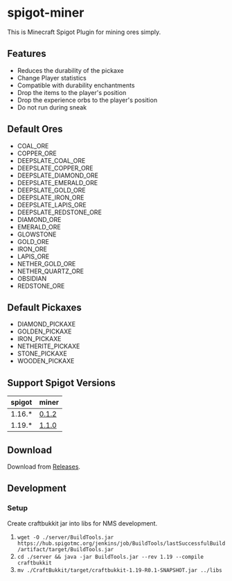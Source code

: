 # spigot-miner

This is Minecraft Spigot Plugin for mining ores simply.

## Features

- Reduces the durability of the pickaxe
- Change Player statistics
- Compatible with durability enchantments
- Drop the items to the player's position
- Drop the experience orbs to the player's position
- Do not run during sneak

## Default Ores

- COAL_ORE
- COPPER_ORE
- DEEPSLATE_COAL_ORE
- DEEPSLATE_COPPER_ORE
- DEEPSLATE_DIAMOND_ORE
- DEEPSLATE_EMERALD_ORE
- DEEPSLATE_GOLD_ORE
- DEEPSLATE_IRON_ORE
- DEEPSLATE_LAPIS_ORE
- DEEPSLATE_REDSTONE_ORE
- DIAMOND_ORE
- EMERALD_ORE
- GLOWSTONE
- GOLD_ORE
- IRON_ORE
- LAPIS_ORE
- NETHER_GOLD_ORE
- NETHER_QUARTZ_ORE
- OBSIDIAN
- REDSTONE_ORE

## Default Pickaxes

- DIAMOND_PICKAXE
- GOLDEN_PICKAXE
- IRON_PICKAXE
- NETHERITE_PICKAXE
- STONE_PICKAXE
- WOODEN_PICKAXE

## Support Spigot Versions

| spigot | miner |
| :-- | :-- |
| 1.16.* | [0.1.2](https://github.com/m4kvn/spigot-miner/releases/tag/0.1.2) |
| 1.19.* | [1.1.0](https://github.com/m4kvn/spigot-miner/releases/tag/1.1.0) |

## Download

Download from [Releases](https://github.com/m4kvn/spigot-miner/releases).

## Development

### Setup

Create craftbukkit jar into libs for NMS development.

1. `wget -O ./server/BuildTools.jar https://hub.spigotmc.org/jenkins/job/BuildTools/lastSuccessfulBuild/artifact/target/BuildTools.jar`
2. `cd ./server && java -jar BuildTools.jar --rev 1.19 --compile craftbukkit`
3. `mv ./CraftBukkit/target/craftbukkit-1.19-R0.1-SNAPSHOT.jar ../libs`
